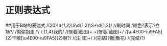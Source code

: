 # 正则表达式

##用于B站的表达式
/(20)*\d{1,2}\S*\d{1,2}\S*\d{1,2}/   //刷时间
/颜色?表示?立场?/
/偷偷抱走.*/
/.{1,4}我的/
/(愣着|截图)+.+(愣着|截图)+/
/[\u4E00-\u9FA5]{2}干嘛[\u4E00-\u9FA5]{2}啊?/
/(汪|旺)+/
/(完结)?撒|散花/
/(完结)?/

